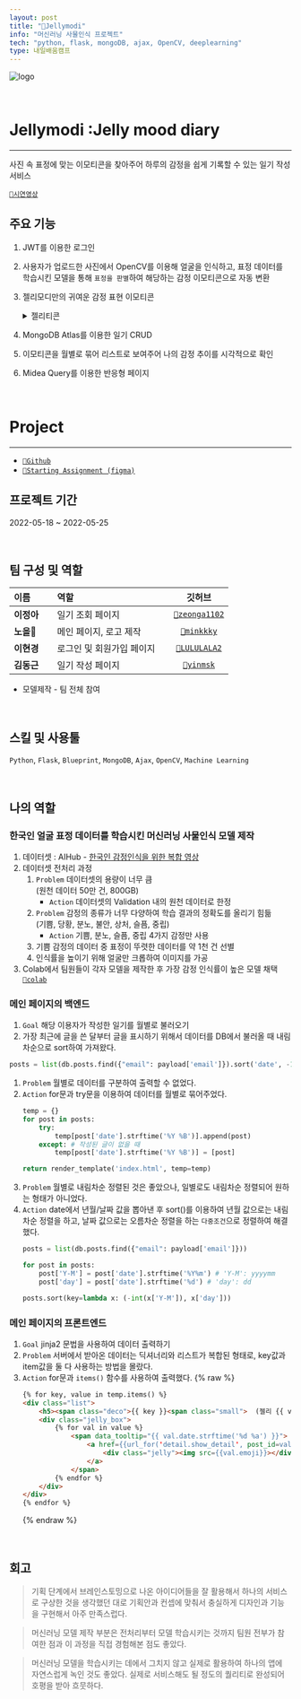 ```yaml
---
layout: post
title: "🍮Jellymodi"
info: "머신러닝 사물인식 프로젝트"
tech: "python, flask, mongoDB, ajax, OpenCV, deeplearning"
type: 내일배움캠프
---
```


![logo](https://user-images.githubusercontent.com/104331479/185329655-95f41df4-dec5-4e94-b6b8-471a0ef2deba.png)

<br/>

# Jellymodi :Jelly mood diary
---
사진 속 표정에 맞는 이모티콘을 찾아주어 하루의 감정을 쉽게 기록할 수 있는 일기 작성 서비스  

[`🔗시연영상`](https://tv.kakao.com/v/429054454)  

## 주요 기능
1. JWT를 이용한 로그인
1. 사용자가 업로드한 사진에서 OpenCV를 이용해 얼굴을 인식하고, 표정 데이터를 학습시킨 모델을 통해 `표정을 판별`하여 해당하는 감정 이모티콘으로 자동 변환
1. 젤리모디만의 귀여운 감정 표현 이모티콘
    <details>
    <summary>젤리티콘</summary>
    <div markdown="1">

    * 각 감정의 2번 이모티콘 제작 담당

    ![젤리티콘](https://user-images.githubusercontent.com/104331479/185370310-7f77facf-19a5-43e2-8b67-f8bc4e62302d.PNG)

    </div>
    </details>
1. MongoDB Atlas를 이용한 일기 CRUD
1. 이모티콘을 월별로 묶어 리스트로 보여주어 나의 감정 추이를 시각적으로 확인
1. Midea Query를 이용한 반응형 페이지

<br/>

# Project
---
* [`🔗Github`](https://github.com/cmjcum/Jellymodi_team)
* [`🔗Starting Assignment (figma)`](https://www.figma.com/file/2Cly7HHq84Poz0s6gWyv46/%EC%BD%94%EB%AA%BB%EC%A3%BD---%EB%A8%B8%EC%8B%A0%EB%9F%AC%EB%8B%9D-%EC%82%AC%EB%AC%BC%EC%9D%B8%EC%8B%9D?node-id=0%3A1)

## 프로젝트 기간
2022-05-18 ~ 2022-05-25

<br/>

## 팀 구성 및 역할

| 이름 | 역할 | 깃허브 |
|:----------|:----------|:----------:|
| **이정아&nbsp;&nbsp;&nbsp;&nbsp;** | 일기 조회 페이지 | [`🔗zeonga1102`](https://github.com/zeonga1102)|
| **노을🌱** | 메인 페이지, 로고 제작 | [`🔗minkkky`](https://github.com/minkkky) |
| **이현경** | 로그인 및 회원가입 페이지&nbsp;&nbsp;&nbsp;&nbsp; | [`🔗LULULALA2`](https://github.com/LULULALA2)|
| **김동근** | 일기 작성 페이지 | [`🔗yinmsk`](https://github.com/yinmsk) |

* 모델제작 - 팀 전체 참여

<br/>

## 스킬 및 사용툴
`Python`, `Flask`, `Blueprint`, `MongoDB`, `Ajax`, `OpenCV`, `Machine Learning`

<br/>

## 나의 역할

### 한국인 얼굴 표정 데이터를 학습시킨 머신러닝 사물인식 모델 제작
1. 데이터셋 : AIHub - [한국인 감정인식을 위한 복합 영상](https://aihub.or.kr/aihubdata/data/view.do?currMenu=115&topMenu=100&aihubDataSe=realm&dataSetSn=82)
1. 데이터셋 전처리 과정
    1. `Problem` 데이터셋의 용량이 너무 큼  
        (원천 데이터 50만 건, 800GB)
        * `Action` 데이터셋의 Validation 내의 원천 데이터로 한정
    1. `Problem` 감정의 종류가 너무 다양하여 학습 결과의 정확도를 올리기 힘듦  
        (기쁨, 당황, 분노, 불안, 상처, 슬픔, 중립)
        * `Action` 기쁨, 분노, 슬픔, 중립 4가지 감정만 사용
    1. 기쁨 감정의 데이터 중 표정이 뚜렷한 데이터를 약 1천 건 선별
    1. 인식률을 높이기 위해 얼굴만 크롭하여 이미지를 가공
1. Colab에서 팀원들이 각자 모델을 제작한 후 가장 감정 인식률이 높은 모델 채택 [`🔗colab`](https://colab.research.google.com/drive/1ZfSkro5jsiXD6q_FnazaJv5CHzoJFHtH?usp=sharing)

### 메인 페이지의 백엔드  
1. `Goal` 해당 이용자가 작성한 일기를 월별로 불러오기
1. 가장 최근에 글을 쓴 달부터 글을 표시하기 위해서 데이터를 DB에서 불러올 때 내림차순으로 sort하여 가져왔다.
```python
posts = list(db.posts.find({"email": payload['email']}).sort('date', -1))
```
1. `Problem` 월별로 데이터를 구분하여 출력할 수 없었다.
1. `Action`  for문과 try문을 이용하여 데이터를 월별로 묶어주었다.
    ```python
    temp = {}
    for post in posts:
        try:
            temp[post['date'].strftime('%Y %B')].append(post)
        except: # 작성된 글이 없을 때
            temp[post['date'].strftime('%Y %B')] = [post]

    return render_template('index.html', temp=temp)
    ```
1. `Problem` 월별로 내림차순 정렬된 것은 좋았으나, 일별로도 내림차순 정렬되어 원하는 형태가 아니었다.
1. `Action`   date에서 년월/날짜 값을 뽑아낸 후 sort()를 이용하여 년월 값으로는 내림차순 정렬을 하고, 날짜 값으로는 오름차순 정렬을 하는 `다중조건`으로 정렬하여 해결했다.
    ```python
    posts = list(db.posts.find({"email": payload['email']}))

    for post in posts:
        post['Y-M'] = post['date'].strftime('%Y%m') # 'Y-M': yyyymm
        post['day'] = post['date'].strftime('%d') # 'day': dd

    posts.sort(key=lambda x: (-int(x['Y-M']), x['day']))
    ```

### 메인 페이지의 프론트엔드
1. `Goal` jinja2 문법을 사용하여 데이터 출력하기
1. `Problem` 서버에서 받아온 데이터는 딕셔너리와 리스트가 복합된 형태로, key값과 item값을 둘 다 사용하는 방법을 몰랐다.
1. `Action` for문과 `items()` 함수를 사용하여 출력했다.
    {%  raw %}
    ```html
    {% for key, value in temp.items() %}
    <div class="list">
        <h5><span class="deco">{{ key }}<span class="small">  (젤리 {{ value | length }}개)</span></span></h5>
        <div class="jelly_box">
            {% for val in value %}
                <span data_tooltip="{{ val.date.strftime('%d %a') }}">
                    <a href={{url_for('detail.show_detail', post_id=val._id)}}>
                        <div class="jelly"><img src={{val.emoji}}></div>
                    </a>
                </span>
            {% endfor %}
        </div>
    </div>
    {% endfor %}
    ```
    {% endraw %}

<br/>

## 회고
>기획 단계에서 브레인스토밍으로 나온 아이디어들을 잘 활용해서 하나의 서비스로 구상한 것을 생각했던 대로 기획안과 컨셉에 맞춰서 충실하게 디자인과 기능을 구현해서 아주 만족스럽다.  

>머신러닝 모델 제작 부분은 전처리부터 모델 학습시키는 것까지 팀원 전부가 참여한 점과 이 과정을 직접 경험해본 점도 좋았다.  

>머신러닝 모델을 학습시키는 데에서 그치지 않고 실제로 활용하여 하나의 앱에 자연스럽게 녹인 것도 좋았다. 실제로 서비스해도 될 정도의 퀄리티로 완성되어 호평을 받아 흐뭇하다.